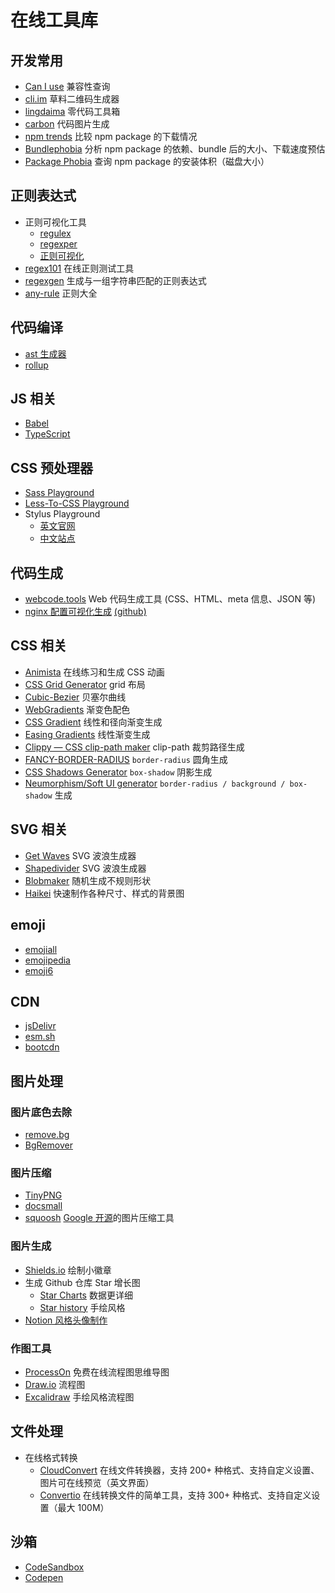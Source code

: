 # 在线工具库

## 开发常用

- [Can I use](https://caniuse.com) 兼容性查询
- [cli.im](https://cli.im/) 草料二维码生成器
- [lingdaima](https://www.lingdaima.com/) 零代码工具箱
- [carbon](https://carbon.now.sh) 代码图片生成
- [npm trends](https://www.npmtrends.com/) 比较 npm package 的下载情况
- [Bundlephobia](https://bundlephobia.com/) 分析 npm package 的依赖、bundle 后的大小、下载速度预估
- [Package Phobia](https://packagephobia.com/) 查询 npm package 的安装体积（磁盘大小）

## 正则表达式

- 正则可视化工具
  - [regulex](https://jex.im/regulex)
  - [regexper](https://regexper.com)
  - [正则可视化](https://wangwl.net/r/vr)
- [regex101](https://regex101.com) 在线正则测试工具
- [regexgen](https://npm.runkit.com/regexgen) 生成与一组字符串匹配的正则表达式
- [any-rule](https://any86.github.io/any-rule) 正则大全

## 代码编译

- [ast 生成器](https://astexplorer.net)
- [rollup](http://rollupjs.org/repl)

## JS 相关

- [Babel](https://www.babeljs.cn/repl)
- [TypeScript](https://www.typescriptlang.org/play)


## CSS 预处理器

- [Sass Playground](https://www.sassmeister.com)
- [Less-To-CSS Playground](https://lesscss.org/less-preview)
- Stylus Playground
  - [英文官网](https://stylus-lang.com/try.html)
  - [中文站点](https://www.stylus-lang.cn/try.html)

## 代码生成

- [webcode.tools](https://webcode.tools) Web 代码生成工具 (CSS、HTML、meta 信息、JSON 等)
- [nginx 配置可视化生成](https://do.co/nginxconfig) [(github)](https://github.com/digitalocean/nginxconfig.io)

## CSS 相关

- [Animista](https://animista.net) 在线练习和生成 CSS 动画
- [CSS Grid Generator](https://cssgrid-generator.netlify.app) grid 布局
- [Cubic-Bezier](https://cubic-bezier.com) 贝塞尔曲线
- [WebGradients](https://webgradients.com) 渐变色配色
- [CSS Gradient](https://cssgradient.io/) 线性和径向渐变生成
- [Easing Gradients](https://larsenwork.com/easing-gradients) 线性渐变生成
- [Clippy — CSS clip-path maker](https://bennettfeely.com/clippy) clip-path 裁剪路径生成
- [FANCY-BORDER-RADIUS](https://9elements.github.io/fancy-border-radius) `border-radius` 圆角生成
- [CSS Shadows Generator](https://shadows.brumm.af) `box-shadow` 阴影生成
- [Neumorphism/Soft UI generator](https://neumorphism.io) `border-radius / background / box-shadow` 生成

## SVG 相关

- [Get Waves](https://getwaves.io) SVG 波浪生成器
- [Shapedivider](https://www.shapedivider.app) SVG 波浪生成器
- [Blobmaker](https://www.blobmaker.app) 随机生成不规则形状
- [Haikei](https://app.haikei.app) 快速制作各种尺寸、样式的背景图

## emoji

- [emojiall](https://emojiall.com)
- [emojipedia](https://emojipedia.org)
- [emoji6](https://emoji6.com/emojiall/)

## CDN

- [jsDelivr](https://www.jsdelivr.com)
- [esm.sh](https://esm.sh/)
- [bootcdn](https://www.bootcdn.cn/)

## 图片处理

### 图片底色去除

- [remove.bg](https://www.remove.bg)
- [BgRemover](https://www.aigei.com/bgremover)

### 图片压缩

- [TinyPNG](https://tinypng.com)
- [docsmall](https://docsmall.com)
- [squoosh](https://squoosh.app) [Google 开源](https://github.com/GoogleChromeLabs/squoosh)的图片压缩工具

### 图片生成

- [Shields.io](https://shields.io/) 绘制小徽章
- 生成 Github 仓库 Star 增长图
  - [Star Charts](https://starchart.cc/) 数据更详细
  - [Star history](https://star-history.t9t.io/) 手绘风格
- [Notion 风格头像制作](https://notion-avatar.vercel.app/zh)

### 作图工具

- [ProcessOn](https://www.processon.com/) 免费在线流程图思维导图
- [Draw.io](https://app.diagrams.net/) 流程图
- [Excalidraw](https://excalidraw.com/) 手绘风格流程图

## 文件处理

- 在线格式转换
  - [CloudConvert](https://cloudconvert.com/) 在线文件转换器，支持 200+ 种格式、支持自定义设置、图片可在线预览（英文界面）
  - [Convertio](https://convertio.co/zh/) 在线转换文件的简单工具，支持 300+ 种格式、支持自定义设置（最大 100M）

## 沙箱

- [CodeSandbox](https://codesandbox.io)
- [Codepen](https://codepen.io)
